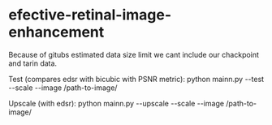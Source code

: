 # efective-retinal-image-enhancement
Because of gitubs estimated data size limit we cant include our chackpoint and tarin data.


Test (compares edsr with bicubic with PSNR metric):   python mainn.py --test --scale <scale> --image /path-to-image/

Upscale (with edsr):   python mainn.py --upscale --scale <scale> --image /path-to-image/
